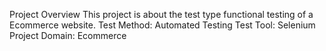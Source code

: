 Project Overview
This project is about the test type functional testing of a Ecommerce website. 
Test Method: Automated Testing
Test Tool: Selenium
Project Domain: Ecommerce
